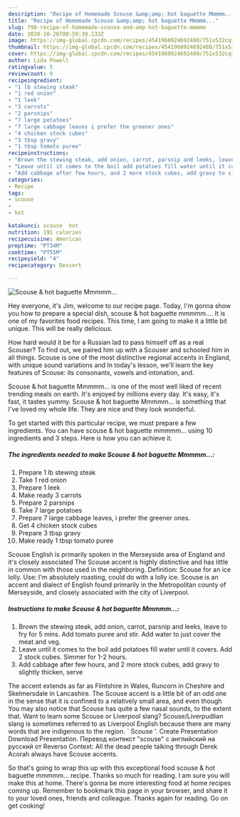 ```yaml
---
description: "Recipe of Homemade Scouse &amp;amp; hot baguette Mmmmm..."
title: "Recipe of Homemade Scouse &amp;amp; hot baguette Mmmmm..."
slug: 798-recipe-of-homemade-scouse-and-amp-hot-baguette-mmmmm
date: 2020-10-26T00:59:39.133Z
image: https://img-global.cpcdn.com/recipes/4541960924692480/751x532cq70/scouse-hot-baguette-mmmmm-recipe-main-photo.jpg
thumbnail: https://img-global.cpcdn.com/recipes/4541960924692480/751x532cq70/scouse-hot-baguette-mmmmm-recipe-main-photo.jpg
cover: https://img-global.cpcdn.com/recipes/4541960924692480/751x532cq70/scouse-hot-baguette-mmmmm-recipe-main-photo.jpg
author: Lida Powell
ratingvalue: 5
reviewcount: 9
recipeingredient:
- "1 lb stewing steak"
- "1 red onion"
- "1 leek"
- "3 carrots"
- "2 parsnips"
- "7 large potatoes"
- "7 large cabbage leaves i prefer the greener ones"
- "4 chicken stock cubes"
- "3 tbsp gravy"
- "1 tbsp tomato puree"
recipeinstructions:
- "Brown the stewing steak, add onion, carrot, parsnip and leeks, leave to fry for 5 mins. Add tomato puree and stir. Add water to just cover the meat and veg."
- "Leave until it comes to the boil add potatoes fill water until it covers. Add 2 stock cubes. Simmer for 1-2 hours."
- "Add cabbage after few hours, and 2 more stock cubes, add gravy to slightly thicken, serve"
categories:
- Recipe
tags:
- scouse
- 
- hot

katakunci: scouse  hot 
nutrition: 191 calories
recipecuisine: American
preptime: "PT34M"
cooktime: "PT55M"
recipeyield: "4"
recipecategory: Dessert

---
```



![Scouse &amp; hot baguette Mmmmm...](https://img-global.cpcdn.com/recipes/4541960924692480/751x532cq70/scouse-hot-baguette-mmmmm-recipe-main-photo.jpg)

Hey everyone, it's Jim, welcome to our recipe page. Today, I'm gonna show you how to prepare a special dish, scouse &amp; hot baguette mmmmm.... It is one of my favorites food recipes. This time, I am going to make it a little bit unique. This will be really delicious.

How hard would it be for a Russian lad to pass himself off as a real Scouser? To find out, we paired him up with a Scouser and schooled him in all things. Scouse is one of the most distinctive regional accents in England, with unique sound variations and In today&#39;s lesson, we&#39;ll learn the key features of Scouse: its consonants, vowels and intonation, and.

Scouse &amp; hot baguette Mmmmm... is one of the most well liked of recent trending meals on earth. It's enjoyed by millions every day. It's easy, it's fast, it tastes yummy. Scouse &amp; hot baguette Mmmmm... is something that I've loved my whole life. They are nice and they look wonderful.


To get started with this particular recipe, we must prepare a few ingredients. You can have scouse &amp; hot baguette mmmmm... using 10 ingredients and 3 steps. Here is how you can achieve it.

<!--inarticleads1-->

##### The ingredients needed to make Scouse &amp; hot baguette Mmmmm...:

1. Prepare 1 lb stewing steak
1. Take 1 red onion
1. Prepare 1 leek
1. Make ready 3 carrots
1. Prepare 2 parsnips
1. Take 7 large potatoes
1. Prepare 7 large cabbage leaves, i prefer the greener ones.
1. Get 4 chicken stock cubes
1. Prepare 3 tbsp gravy
1. Make ready 1 tbsp tomato puree


Scouse English is primarily spoken in the Merseyside area of England and it&#39;s closely associated The Scouse accent is highly distinctive and has little in common with those used in the neighboring. Definition: Scouse for an ice lolly. Use: I&#39;m absolutely roasting, could do with a lolly ice. Scouse is an accent and dialect of English found primarily in the Metropolitan county of Merseyside, and closely associated with the city of Liverpool. 

<!--inarticleads2-->

##### Instructions to make Scouse &amp; hot baguette Mmmmm...:

1. Brown the stewing steak, add onion, carrot, parsnip and leeks, leave to fry for 5 mins. Add tomato puree and stir. Add water to just cover the meat and veg.
1. Leave until it comes to the boil add potatoes fill water until it covers. Add 2 stock cubes. Simmer for 1-2 hours.
1. Add cabbage after few hours, and 2 more stock cubes, add gravy to slightly thicken, serve


The accent extends as far as Flintshire in Wales, Runcorn in Cheshire and Skelmersdale in Lancashire. The Scouse accent is a little bit of an odd one in the sense that it is confined to a relatively small area, and even though You may also notice that Scouse has quite a few nasal sounds, to the extent that. Want to learn some Scouse or Liverpool slang? Scouse/Liverpudlian slang is sometimes referred to as Liverpool English because there are many words that are indigenous to the region. ` Scouse &#39;. Create Presentation Download Presentation. Перевод контекст &#34;scouse&#34; c английский на русский от Reverso Context: All the dead people talking through Derek Acorah always have Scouse accents. 

So that's going to wrap this up with this exceptional food scouse &amp; hot baguette mmmmm... recipe. Thanks so much for reading. I am sure you will make this at home. There's gonna be more interesting food at home recipes coming up. Remember to bookmark this page in your browser, and share it to your loved ones, friends and colleague. Thanks again for reading. Go on get cooking!
